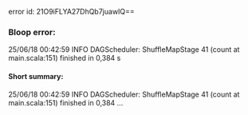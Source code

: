 error id: 21O9iFLYA27DhQb7juawIQ==
### Bloop error:

25/06/18 00:42:59 INFO DAGScheduler: ShuffleMapStage 41 (count at main.scala:151) finished in 0,384 s
#### Short summary: 

25/06/18 00:42:59 INFO DAGScheduler: ShuffleMapStage 41 (count at main.scala:151) finished in 0,384 ...